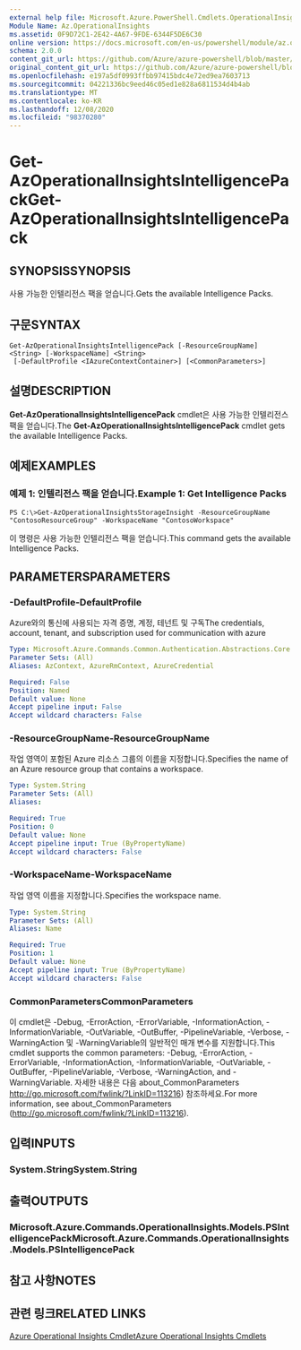```yaml
---
external help file: Microsoft.Azure.PowerShell.Cmdlets.OperationalInsights.dll-Help.xml
Module Name: Az.OperationalInsights
ms.assetid: 0F9D72C1-2E42-4A67-9FDE-6344F5DE6C30
online version: https://docs.microsoft.com/en-us/powershell/module/az.operationalinsights/get-azoperationalinsightsintelligencepack
schema: 2.0.0
content_git_url: https://github.com/Azure/azure-powershell/blob/master/src/OperationalInsights/OperationalInsights/help/Get-AzOperationalInsightsIntelligencePack.md
original_content_git_url: https://github.com/Azure/azure-powershell/blob/master/src/OperationalInsights/OperationalInsights/help/Get-AzOperationalInsightsIntelligencePack.md
ms.openlocfilehash: e197a5df0993ffbb97415bdc4e72ed9ea7603713
ms.sourcegitcommit: 04221336bc9eed46c05ed1e828a6811534d4b4ab
ms.translationtype: MT
ms.contentlocale: ko-KR
ms.lasthandoff: 12/08/2020
ms.locfileid: "98370280"
---
```

# <span data-ttu-id="bdf44-101">Get-AzOperationalInsightsIntelligencePack</span><span class="sxs-lookup"><span data-stu-id="bdf44-101">Get-AzOperationalInsightsIntelligencePack</span></span>

## <span data-ttu-id="bdf44-102">SYNOPSIS</span><span class="sxs-lookup"><span data-stu-id="bdf44-102">SYNOPSIS</span></span>
<span data-ttu-id="bdf44-103">사용 가능한 인텔리전스 팩을 얻습니다.</span><span class="sxs-lookup"><span data-stu-id="bdf44-103">Gets the available Intelligence Packs.</span></span>

## <span data-ttu-id="bdf44-104">구문</span><span class="sxs-lookup"><span data-stu-id="bdf44-104">SYNTAX</span></span>

```
Get-AzOperationalInsightsIntelligencePack [-ResourceGroupName] <String> [-WorkspaceName] <String>
 [-DefaultProfile <IAzureContextContainer>] [<CommonParameters>]
```

## <span data-ttu-id="bdf44-105">설명</span><span class="sxs-lookup"><span data-stu-id="bdf44-105">DESCRIPTION</span></span>
<span data-ttu-id="bdf44-106">**Get-AzOperationalInsightsIntelligencePack** cmdlet은 사용 가능한 인텔리전스 팩을 얻습니다.</span><span class="sxs-lookup"><span data-stu-id="bdf44-106">The **Get-AzOperationalInsightsIntelligencePack** cmdlet gets the available Intelligence Packs.</span></span>

## <span data-ttu-id="bdf44-107">예제</span><span class="sxs-lookup"><span data-stu-id="bdf44-107">EXAMPLES</span></span>

### <span data-ttu-id="bdf44-108">예제 1: 인텔리전스 팩을 얻습니다.</span><span class="sxs-lookup"><span data-stu-id="bdf44-108">Example 1: Get Intelligence Packs</span></span>
```
PS C:\>Get-AzOperationalInsightsStorageInsight -ResourceGroupName "ContosoResourceGroup" -WorkspaceName "ContosoWorkspace"
```

<span data-ttu-id="bdf44-109">이 명령은 사용 가능한 인텔리전스 팩을 얻습니다.</span><span class="sxs-lookup"><span data-stu-id="bdf44-109">This command gets the available Intelligence Packs.</span></span>

## <span data-ttu-id="bdf44-110">PARAMETERS</span><span class="sxs-lookup"><span data-stu-id="bdf44-110">PARAMETERS</span></span>

### <span data-ttu-id="bdf44-111">-DefaultProfile</span><span class="sxs-lookup"><span data-stu-id="bdf44-111">-DefaultProfile</span></span>
<span data-ttu-id="bdf44-112">Azure와의 통신에 사용되는 자격 증명, 계정, 테넌트 및 구독</span><span class="sxs-lookup"><span data-stu-id="bdf44-112">The credentials, account, tenant, and subscription used for communication with azure</span></span>

```yaml
Type: Microsoft.Azure.Commands.Common.Authentication.Abstractions.Core.IAzureContextContainer
Parameter Sets: (All)
Aliases: AzContext, AzureRmContext, AzureCredential

Required: False
Position: Named
Default value: None
Accept pipeline input: False
Accept wildcard characters: False
```

### <span data-ttu-id="bdf44-113">-ResourceGroupName</span><span class="sxs-lookup"><span data-stu-id="bdf44-113">-ResourceGroupName</span></span>
<span data-ttu-id="bdf44-114">작업 영역이 포함된 Azure 리소스 그룹의 이름을 지정합니다.</span><span class="sxs-lookup"><span data-stu-id="bdf44-114">Specifies the name of an Azure resource group that contains a workspace.</span></span>

```yaml
Type: System.String
Parameter Sets: (All)
Aliases:

Required: True
Position: 0
Default value: None
Accept pipeline input: True (ByPropertyName)
Accept wildcard characters: False
```

### <span data-ttu-id="bdf44-115">-WorkspaceName</span><span class="sxs-lookup"><span data-stu-id="bdf44-115">-WorkspaceName</span></span>
<span data-ttu-id="bdf44-116">작업 영역 이름을 지정합니다.</span><span class="sxs-lookup"><span data-stu-id="bdf44-116">Specifies the workspace name.</span></span>

```yaml
Type: System.String
Parameter Sets: (All)
Aliases: Name

Required: True
Position: 1
Default value: None
Accept pipeline input: True (ByPropertyName)
Accept wildcard characters: False
```

### <span data-ttu-id="bdf44-117">CommonParameters</span><span class="sxs-lookup"><span data-stu-id="bdf44-117">CommonParameters</span></span>
<span data-ttu-id="bdf44-118">이 cmdlet은 -Debug, -ErrorAction, -ErrorVariable, -InformationAction, -InformationVariable, -OutVariable, -OutBuffer, -PipelineVariable, -Verbose, -WarningAction 및 -WarningVariable의 일반적인 매개 변수를 지원합니다.</span><span class="sxs-lookup"><span data-stu-id="bdf44-118">This cmdlet supports the common parameters: -Debug, -ErrorAction, -ErrorVariable, -InformationAction, -InformationVariable, -OutVariable, -OutBuffer, -PipelineVariable, -Verbose, -WarningAction, and -WarningVariable.</span></span> <span data-ttu-id="bdf44-119">자세한 내용은 다음 about_CommonParameters http://go.microsoft.com/fwlink/?LinkID=113216) 참조하세요.</span><span class="sxs-lookup"><span data-stu-id="bdf44-119">For more information, see about_CommonParameters (http://go.microsoft.com/fwlink/?LinkID=113216).</span></span>

## <span data-ttu-id="bdf44-120">입력</span><span class="sxs-lookup"><span data-stu-id="bdf44-120">INPUTS</span></span>

### <span data-ttu-id="bdf44-121">System.String</span><span class="sxs-lookup"><span data-stu-id="bdf44-121">System.String</span></span>

## <span data-ttu-id="bdf44-122">출력</span><span class="sxs-lookup"><span data-stu-id="bdf44-122">OUTPUTS</span></span>

### <span data-ttu-id="bdf44-123">Microsoft.Azure.Commands.OperationalInsights.Models.PSIntelligencePack</span><span class="sxs-lookup"><span data-stu-id="bdf44-123">Microsoft.Azure.Commands.OperationalInsights.Models.PSIntelligencePack</span></span>

## <span data-ttu-id="bdf44-124">참고 사항</span><span class="sxs-lookup"><span data-stu-id="bdf44-124">NOTES</span></span>

## <span data-ttu-id="bdf44-125">관련 링크</span><span class="sxs-lookup"><span data-stu-id="bdf44-125">RELATED LINKS</span></span>

[<span data-ttu-id="bdf44-126">Azure Operational Insights Cmdlet</span><span class="sxs-lookup"><span data-stu-id="bdf44-126">Azure Operational Insights Cmdlets</span></span>](./Az.OperationalInsights.md)


